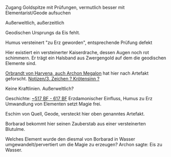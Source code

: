 Zugang Goldspitze mit Prüfungen, vermutlich besser mit Elementarist/Geode aufsuchen

Außerweltlich, außerzeitlich

Geodischen Ursprungs da Eis fehlt.

Humus versteinert "zu Erz geworden", entsprechende Prüfung defekt

Hier existiert ein versteinerter Kaiserdrache, dessen Augen noch rot schimmern. Er trägt ein Halsband aus Zwergengold auf dem die geodischen Elemente sind.

[Orbrandt von Harvena, auch Archon Megalon](Personen#Orbrandt%20von%20Harvena,%20auch%20Archon%20Megalon) hat hier nach Artefakt geforscht. [Notizen/3. Zeichen ? Krötensinn ?](Notizen/3.%20Zeichen%20?%20Krötensinn%20?)

Keine Kraftlinien. Außerweltlich?

Geschichte:
[~517 BF - 617 BF](Geschichte#~517%20BF%20-%20617%20BF)
Erzdamonischer Einfluss, Humus zu Erz
Umwandlung von Elementen setzt Magie frei.

Eschim von Quell, Geode, versteckt hier oben genanntes Artefakt.

Borbarad bekommt hier seinen Zauberstab aus einer versteinerten Blutulme.

Welches Element wurde den diesmal von Borbarad in Wasser umgewandelt/pervertiert um die Magie zu erzeugen?
Archon sagte: Eis zu Wasser.